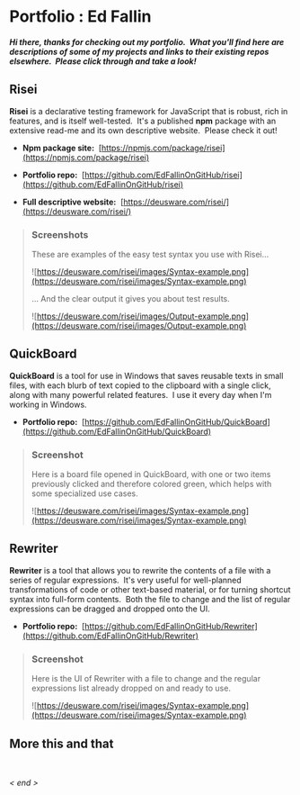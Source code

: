 # Portfolio : Ed Fallin

##### Hi there, thanks for checking out my portfolio.&nbsp;  What you'll find here are descriptions of some of my projects and links to their existing repos elsewhere.&nbsp;  Please click through and take a look!


## Risei

**Risei** is a declarative testing framework for JavaScript that is robust, rich in features, and is itself well-tested.&nbsp;  It's a published **npm** package with an extensive read-me and its own descriptive website.&nbsp;  Please check it out!

- **Npm package site:**&nbsp;  [https://npmjs.com/package/risei](https://npmjs.com/package/risei)

- **Portfolio repo:**&nbsp;  [https://github.com/EdFallinOnGitHub/risei](https://github.com/EdFallinOnGitHub/risei)

- **Full descriptive website:**&nbsp;  [https://deusware.com/risei/](https://deusware.com/risei/)


> ### Screenshots
> These are examples of the easy test syntax you use with Risei...
>
> ![https://deusware.com/risei/images/Syntax-example.png](https://deusware.com/risei/images/Syntax-example.png)
>
> ... And the clear output it gives you about test results.
>
> ![https://deusware.com/risei/images/Output-example.png](https://deusware.com/risei/images/Output-example.png)


## QuickBoard

**QuickBoard** is a tool for use in Windows that saves reusable texts in small files, with each blurb of text copied to the clipboard with a single click, along with many powerful related features.&nbsp;  I use it every day when I'm working in Windows.

- **Portfolio repo:**&nbsp;  [https://github.com/EdFallinOnGitHub/QuickBoard](https://github.com/EdFallinOnGitHub/QuickBoard)

> ### Screenshot
> Here is a board file opened in QuickBoard, with one or two items previously clicked and therefore colored green, which helps with some specialized use cases.
>
> ![https://deusware.com/risei/images/Syntax-example.png](https://deusware.com/risei/images/Syntax-example.png)



## Rewriter

**Rewriter** is a tool that allows you to rewrite the contents of a file with a series of regular expressions.&nbsp;  It's very useful for well-planned transformations of code or other text-based material, or for turning shortcut syntax into full-form contents.&nbsp;  Both the file to change and the list of regular expressions can be dragged and dropped onto the UI.

- **Portfolio repo:**&nbsp; [https://github.com/EdFallinOnGitHub/Rewriter](https://github.com/EdFallinOnGitHub/Rewriter)

> ### Screenshot
> Here is the UI of Rewriter with a file to change and the regular expressions list already dropped on and ready to use.
>
> ![https://deusware.com/risei/images/Syntax-example.png](https://deusware.com/risei/images/Syntax-example.png)



## More this and that


&nbsp;

_&lt; end &gt;_

&nbsp;
